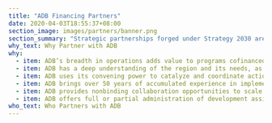 ```yaml
---
title: "ADB Financing Partners"
date: 2020-04-03T18:55:37+08:00
section_image: images/partners/banner.png
section_summary: "Strategic partnerships forged under Strategy 2030 are on the right track. But these partnerships are only as good as the partners involved. ADB partners with international development agencies, multilateral and bilateral institutions, the private sector, and other emerging development partners. This section highlights partners with active projects in 2019."
why_text: Why Partner with ADB
why: 
  - item: ADB’s breadth in operations adds value to programs cofinanced with partners
  - item: ADB has a deep understanding of the region and its needs, as well as close and tested relationships with its member countries
  - item: ADB uses its convening power to catalyze and coordinate action on development challenges while creating synergies among various public and private development initiatives
  - item: ADB brings over 50 years of accumulated experience in implementing projects across multiple sectors and thematic issues of strategic importance
  - item: ADB provides nonbinding collaboration opportunities to scale up and promote local, national, and regional development projects and programs
  - item: ADB offers full or partial administration of development assistance
who_text: Who Partners with ADB
---
```


